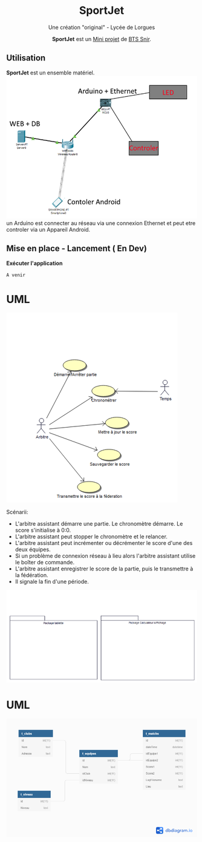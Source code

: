 
<h1 align="center">SportJet</h1>
<p align="center">
Une création "original" - Lycée de Lorgues

<p align="center"><b>SportJet</b> est un <u>Mini projet</u> de <u>BTS Snir</u>.</p>

## Utilisation
**SportJet** est un ensemble matériel.
![enter image description here](https://github.com/SportJet/SportJet.github.io/raw/master/img/shem1.png)un Arduino est connecter au réseau via une connexion Ethernet et peut etre controler via un Appareil Android.

## Mise en place - Lancement ( En Dev)


__**Exécuter l'application**__
```bash
A venir
```

# UML
![use case](https://github.com/SportJet/SportJet.github.io/raw/master/img/fig128014.png)



Scénarii:

- L&#39;arbitre assistant démarre une partie. Le chronomètre démarre. Le score s&#39;initialise à 0:0.
- L&#39;arbitre assistant peut stopper le chronomètre et le relancer.
- L&#39;arbitre assistant peut incrémenter ou décrémenter le score d&#39;une des deux équipes.
- Si un problème de connexion réseau à lieu alors l&#39;arbitre assistant utilise le boîter de commande.
- L&#39;arbitre assistant enregistrer le score de la partie, puis le transmettre à la fédération.
- Il signale la fin d&#39;une période.

![class](https://github.com/SportJet/SportJet.github.io/raw/master/img/fig128015.png)
# UML
![DDB](https://github.com/SportJet/SportJet.github.io/raw/master/img/Untitled.png)
